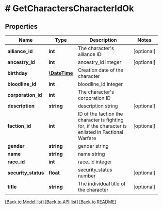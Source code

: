 # # GetCharactersCharacterIdOk

## Properties

Name | Type | Description | Notes
------------ | ------------- | ------------- | -------------
**alliance_id** | **int** | The character&#39;s alliance ID | [optional]
**ancestry_id** | **int** | ancestry_id integer | [optional]
**birthday** | [**\DateTime**](\DateTime.md) | Creation date of the character |
**bloodline_id** | **int** | bloodline_id integer |
**corporation_id** | **int** | The character&#39;s corporation ID |
**description** | **string** | description string | [optional]
**faction_id** | **int** | ID of the faction the character is fighting for, if the character is enlisted in Factional Warfare | [optional]
**gender** | **string** | gender string |
**name** | **string** | name string |
**race_id** | **int** | race_id integer |
**security_status** | **float** | security_status number | [optional]
**title** | **string** | The individual title of the character | [optional]

[[Back to Model list]](../../README.md#models) [[Back to API list]](../../README.md#endpoints) [[Back to README]](../../README.md)
